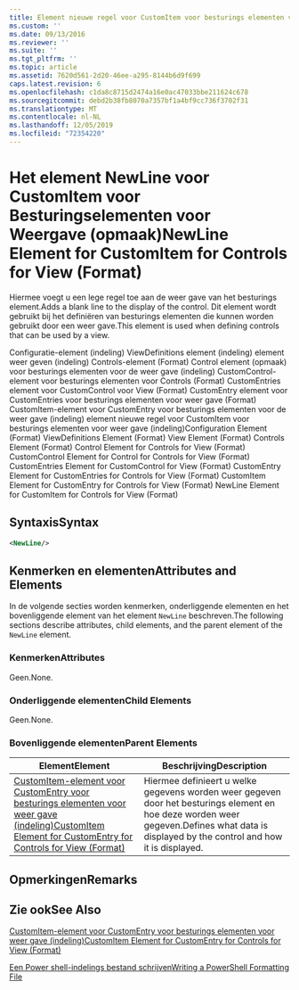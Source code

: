 ```yaml
---
title: Element nieuwe regel voor CustomItem voor besturings elementen voor weer gave (indeling) | Microsoft Docs
ms.custom: ''
ms.date: 09/13/2016
ms.reviewer: ''
ms.suite: ''
ms.tgt_pltfrm: ''
ms.topic: article
ms.assetid: 7620d561-2d20-46ee-a295-8144b6d9f699
caps.latest.revision: 6
ms.openlocfilehash: c1da8c8715d2474a16e0ac47033bbe211624c678
ms.sourcegitcommit: debd2b38fb8070a7357bf1a4bf9cc736f3702f31
ms.translationtype: MT
ms.contentlocale: nl-NL
ms.lasthandoff: 12/05/2019
ms.locfileid: "72354220"
---
```

# <a name="newline-element-for-customitem-for-controls-for-view-format"></a><span data-ttu-id="b0347-102">Het element NewLine voor CustomItem voor Besturingselementen voor Weergave (opmaak)</span><span class="sxs-lookup"><span data-stu-id="b0347-102">NewLine Element for CustomItem for Controls for View (Format)</span></span>

<span data-ttu-id="b0347-103">Hiermee voegt u een lege regel toe aan de weer gave van het besturings element.</span><span class="sxs-lookup"><span data-stu-id="b0347-103">Adds a blank line to the display of the control.</span></span> <span data-ttu-id="b0347-104">Dit element wordt gebruikt bij het definiëren van besturings elementen die kunnen worden gebruikt door een weer gave.</span><span class="sxs-lookup"><span data-stu-id="b0347-104">This element is used when defining controls that can be used by a view.</span></span>

<span data-ttu-id="b0347-105">Configuratie-element (indeling) ViewDefinitions element (indeling) element weer geven (indeling) Controls-element (Format) Control element (opmaak) voor besturings elementen voor de weer gave (indeling) CustomControl-element voor besturings elementen voor Controls (Format) CustomEntries element voor CustomControl voor View (Format) CustomEntry element voor CustomEntries voor besturings elementen voor weer gave (Format) CustomItem-element voor CustomEntry voor besturings elementen voor de weer gave (indeling) element nieuwe regel voor CustomItem voor besturings elementen voor weer gave (indeling)</span><span class="sxs-lookup"><span data-stu-id="b0347-105">Configuration Element (Format) ViewDefinitions Element (Format) View Element (Format) Controls Element (Format) Control Element for Controls for View (Format) CustomControl Element for Control for Controls for View (Format) CustomEntries Element for CustomControl for View (Format) CustomEntry Element for CustomEntries for Controls for View (Format) CustomItem Element for CustomEntry for Controls for View (Format) NewLine Element for CustomItem for Controls for View (Format)</span></span>

## <a name="syntax"></a><span data-ttu-id="b0347-106">Syntaxis</span><span class="sxs-lookup"><span data-stu-id="b0347-106">Syntax</span></span>

```xml
<NewLine/>
```

## <a name="attributes-and-elements"></a><span data-ttu-id="b0347-107">Kenmerken en elementen</span><span class="sxs-lookup"><span data-stu-id="b0347-107">Attributes and Elements</span></span>

<span data-ttu-id="b0347-108">In de volgende secties worden kenmerken, onderliggende elementen en het bovenliggende element van het element `NewLine` beschreven.</span><span class="sxs-lookup"><span data-stu-id="b0347-108">The following sections describe attributes, child elements, and the parent element of the `NewLine` element.</span></span>

### <a name="attributes"></a><span data-ttu-id="b0347-109">Kenmerken</span><span class="sxs-lookup"><span data-stu-id="b0347-109">Attributes</span></span>

<span data-ttu-id="b0347-110">Geen.</span><span class="sxs-lookup"><span data-stu-id="b0347-110">None.</span></span>

### <a name="child-elements"></a><span data-ttu-id="b0347-111">Onderliggende elementen</span><span class="sxs-lookup"><span data-stu-id="b0347-111">Child Elements</span></span>

<span data-ttu-id="b0347-112">Geen.</span><span class="sxs-lookup"><span data-stu-id="b0347-112">None.</span></span>

### <a name="parent-elements"></a><span data-ttu-id="b0347-113">Bovenliggende elementen</span><span class="sxs-lookup"><span data-stu-id="b0347-113">Parent Elements</span></span>

|<span data-ttu-id="b0347-114">Element</span><span class="sxs-lookup"><span data-stu-id="b0347-114">Element</span></span>|<span data-ttu-id="b0347-115">Beschrijving</span><span class="sxs-lookup"><span data-stu-id="b0347-115">Description</span></span>|
|-------------|-----------------|
|[<span data-ttu-id="b0347-116">CustomItem-element voor CustomEntry voor besturings elementen voor weer gave (indeling)</span><span class="sxs-lookup"><span data-stu-id="b0347-116">CustomItem Element for CustomEntry for Controls for View (Format)</span></span>](./customitem-element-for-customentry-for-controls-for-view-format.md)|<span data-ttu-id="b0347-117">Hiermee definieert u welke gegevens worden weer gegeven door het besturings element en hoe deze worden weer gegeven.</span><span class="sxs-lookup"><span data-stu-id="b0347-117">Defines what data is displayed by the control and how it is displayed.</span></span>|

## <a name="remarks"></a><span data-ttu-id="b0347-118">Opmerkingen</span><span class="sxs-lookup"><span data-stu-id="b0347-118">Remarks</span></span>

## <a name="see-also"></a><span data-ttu-id="b0347-119">Zie ook</span><span class="sxs-lookup"><span data-stu-id="b0347-119">See Also</span></span>

[<span data-ttu-id="b0347-120">CustomItem-element voor CustomEntry voor besturings elementen voor weer gave (indeling)</span><span class="sxs-lookup"><span data-stu-id="b0347-120">CustomItem Element for CustomEntry for Controls for View (Format)</span></span>](./customitem-element-for-customentry-for-controls-for-view-format.md)

[<span data-ttu-id="b0347-121">Een Power shell-indelings bestand schrijven</span><span class="sxs-lookup"><span data-stu-id="b0347-121">Writing a PowerShell Formatting File</span></span>](./writing-a-powershell-formatting-file.md)
